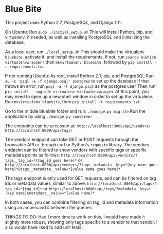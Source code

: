 # Blue Bite
This project uses Python 2.7, PostgreSQL, and Django 1.11.

On Ubuntu:
Run `sudo ./initial_setup.sh`
This will install Python, pip, and virtualenv, if needed, as well as installing PostgreSQL and initializing the database.

As a local user, run `./local_setup.sh`
This should make the virtualenv `bluebite`, activate it, and install the requirements.
If not, run `source $(which virtualenvwrapper)` then `mkvirtualenv bluebite`, followed by `pip install -r requirements.txt`

If not running Ubuntu:
As root, install Python 2.7, pip, and PostgreSQL
Run `su -c 'psql -a -f django.psql' postgres` to set up the database
If that throws an error, run `psql -a -f django.psql` as the postgres user
Then run `pip install --upgrade virtualenv virtualenvwrapper`
At this point, you may need to open up a new shell window in order to set up the virtualenv.
Run `mkvirtualenv bluebite`, then `pip install -r requirements.txt`

Go to the middle bluebite folder and run:
`./manage.py migrate`
Run the application by using `./manage.py runserver`

The endpoints can be accessed at:
`http://localhost:8000/api/vendors/`
`http://localhost:8000/api/tags/`

The vendors endpoint can take GET or POST requests through the browsable API or through curl or Python's `requests` library.
The vendors endpoint can be filtered to show vendors with specific tags or specific metadata points as follows:
`http://localhost:8000/api/vendors/?tags__tag_id=*[tag_id goes here]*` or
`http://localhost:8000/api/vendors/?tags__metadata__key=*[key name goes here]*&tags__metadata__value=*[value name goes here]*`

The tags endpoint is only used for GET requests, and can be filtered on tag ids or metadata values, similar to above:
`http://localhost:8000/api/tags/?tag_id=*[tag_id]*` or
`http://localhost:8000/api/tags/?metadata__key=*[key name]&metadata__value=*[value name]*`

In both cases, you can combine filtering on tag_id and metadata information using an ampersand `&` between the queries

THINGS TO DO:
Had I more time to work on this, I would have made it slightly more robust, showing only tags specific to a vendor to that vendor.
I also would have liked to add unit tests.
